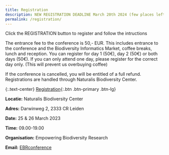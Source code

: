 ```yaml
---
title: Registration
description: NEW REGISTRATION DEADLINE March 20th 2024 (few places left)
permalink: /registration/
---
```


Click the REGISTRATION button to register and follow the intructions

The entrance fee to the conference is 50,- EUR. This includes entrance to the conference and the Biodiversity Informatics Market, coffee breaks, lunch and reception.
You can register for day 1 (50€), day 2 (50€) or both days (50€). If you can only attend one day, please register for the correct day only. (This will prevent us overbuying coffee)

If the conference is cancelled, you will be entitled of a full refund. Registrations are handled through Naturalis Biodiversity Center.

{:.text-center}
[Registration](https://www.ticketkantoor.nl/shop/EBRIII){:.btn .btn-primary .btn-lg}

**Locatie:**	Naturalis Biodiversity Center

**Adres:**	Darwinweg 2, 2333 CR Leiden

**Date:**	25 & 26 March 2023

**Time:**	09.00-19.00
 	
**Organisation:**	Empowering Biodiversity Research


**Email:** [EBRconference](mailto:ebrconference@naturalis.nl)

